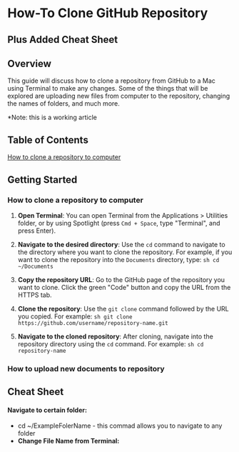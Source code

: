 # How-To Clone GitHub Repository
## Plus Added Cheat Sheet

## Overview
  This guide will discuss how to clone a repository from GitHub to a Mac
  using Terminal to make any changes. Some of the things that will be
  explored are uploading new files from computer to the repository, changing
  the names of folders, and much more.

  *Note: this is a working article

## Table of Contents

[How to clone a repository to computer](how-to-clone-a-repository-to-computer)
## Getting Started

### How to clone a repository to computer
  1. **Open Terminal**: You can open Terminal from the Applications > Utilities
    folder, or by using Spotlight (press `Cmd + Space`, type "Terminal", and press
    Enter).

  2. **Navigate to the desired directory**: Use the `cd` command to navigate to
    the directory where you want to clone the repository. For example, if you want
    to clone the repository into the `Documents` directory, type:
    ```sh
    cd ~/Documents
    ```

  3. **Copy the repository URL**: Go to the GitHub page of the repository you
    want to clone. Click the green "Code" button and copy the URL from the HTTPS
    tab.

  4. **Clone the repository**: Use the `git clone` command followed by the URL
    you copied. For example:
    ```sh
    git clone https://github.com/username/repository-name.git
    ```

  5. **Navigate to the cloned repository**: After cloning, navigate into the
    repository directory using the `cd` command. For example:
    ```sh
    cd repository-name
    ```
### How to upload new documents to repository


## Cheat Sheet
#### Navigate to certain folder:
  * cd ~/ExampleFolerName - this commad allows you to navigate to any folder
* __Change File Name from Terminal:__
